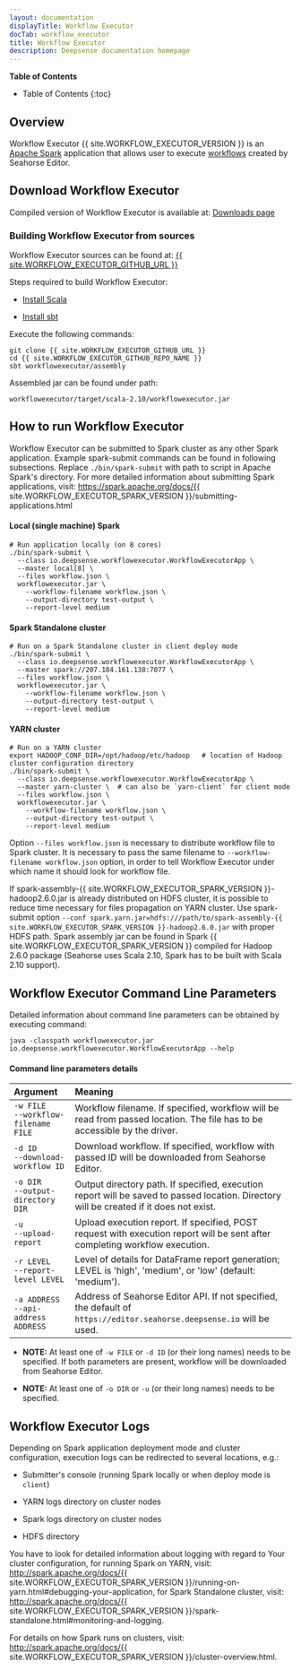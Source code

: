 ```yaml
---
layout: documentation
displayTitle: Workflow Executor
docTab: workflow_executor
title: Workflow Executor
description: Deepsense documentation homepage
---
```


**Table of Contents**

* Table of Contents
{:toc}

## Overview

Workflow Executor {{ site.WORKFLOW_EXECUTOR_VERSION }}
is an <a target="_blank" href="http://spark.apache.org">Apache Spark</a>
application that allows user to execute [workflows](workflowfile.html) created by Seahorse Editor.

## Download Workflow Executor

Compiled version of Workflow Executor is available at:
[Downloads page](/downloads.html)

### Building Workflow Executor from sources

Workflow Executor sources can be found at:
<a target="_blank" href="{{ site.WORKFLOW_EXECUTOR_GITHUB_URL }}">{{ site.WORKFLOW_EXECUTOR_GITHUB_URL }}</a>

Steps required to build Workflow Executor:

* <a target="_blank" href="http://www.scala-lang.org/download/install.html">Install Scala</a>

* <a target="_blank" href="http://www.scala-sbt.org/release/tutorial/Installing-sbt-on-Linux.html">Install sbt</a>

Execute the following commands:

    git clone {{ site.WORKFLOW_EXECUTOR_GITHUB_URL }}
    cd {{ site.WORKFLOW_EXECUTOR_GITHUB_REPO_NAME }}
    sbt workflowexecutor/assembly

Assembled jar can be found under path:

``workflowexecutor/target/scala-2.10/workflowexecutor.jar``



## How to run Workflow Executor

Workflow Executor can be submitted to Spark cluster as any other Spark application.
Example spark-submit commands can be found in following subsections.
Replace `./bin/spark-submit` with path to script in Apache Spark's directory.
For more detailed information about submitting Spark applications, visit:
<a target="_blank" href="https://spark.apache.org/docs/{{ site.WORKFLOW_EXECUTOR_SPARK_VERSION }}/submitting-applications.html">https://spark.apache.org/docs/{{ site.WORKFLOW_EXECUTOR_SPARK_VERSION }}/submitting-applications.html</a>

#### Local (single machine) Spark
    # Run application locally (on 8 cores)
    ./bin/spark-submit \
      --class io.deepsense.workflowexecutor.WorkflowExecutorApp \
      --master local[8] \
      --files workflow.json \
      workflowexecutor.jar \
        --workflow-filename workflow.json \
        --output-directory test-output \
        --report-level medium

#### Spark Standalone cluster
    # Run on a Spark Standalone cluster in client deploy mode
    ./bin/spark-submit \
      --class io.deepsense.workflowexecutor.WorkflowExecutorApp \
      --master spark://207.184.161.138:7077 \
      --files workflow.json \
      workflowexecutor.jar \
        --workflow-filename workflow.json \
        --output-directory test-output \
        --report-level medium

#### YARN cluster
    # Run on a YARN cluster
    export HADOOP_CONF_DIR=/opt/hadoop/etc/hadoop   # location of Hadoop cluster configuration directory
    ./bin/spark-submit \
      --class io.deepsense.workflowexecutor.WorkflowExecutorApp \
      --master yarn-cluster \  # can also be `yarn-client` for client mode
      --files workflow.json \
      workflowexecutor.jar \
        --workflow-filename workflow.json \
        --output-directory test-output \
        --report-level medium

Option ``--files workflow.json`` is necessary to distribute workflow file to Spark cluster.
It is necessary to pass the same filename to ``--workflow-filename workflow.json`` option,
in order to tell Workflow Executor under which name it should look for workflow file.

If spark-assembly-{{ site.WORKFLOW_EXECUTOR_SPARK_VERSION }}-hadoop2.6.0.jar is already distributed
on HDFS cluster, it is possible to reduce time necessary for files propagation on YARN cluster.
Use spark-submit option
``--conf spark.yarn.jar=hdfs:///path/to/spark-assembly-{{ site.WORKFLOW_EXECUTOR_SPARK_VERSION }}-hadoop2.6.0.jar``
with proper HDFS path.
Spark assembly jar can be found in Spark {{ site.WORKFLOW_EXECUTOR_SPARK_VERSION }} compiled for
Hadoop 2.6.0 package (Seahorse uses Scala 2.10, Spark has to be built with Scala 2.10 support).



## Workflow Executor Command Line Parameters

Detailed information about command line parameters can be obtained by executing command:

``java -classpath workflowexecutor.jar io.deepsense.workflowexecutor.WorkflowExecutorApp --help``

#### Command line parameters details

| Argument                                                        | Meaning |
|:----------------------------------------------------------------|:--------|
| ``-w FILE``<BR/>``--workflow-filename FILE``                    | Workflow filename. If specified, workflow will be read from passed location. The file has to be accessible by the driver. |
| ``-d ID``<BR/>``--download-workflow ID``                        | Download workflow. If specified, workflow with passed ID will be downloaded from Seahorse Editor. |
| ``-o DIR``<BR/>``--output-directory DIR``                       | Output directory path. If specified, execution report will be saved to passed location. Directory will be created if it does not exist. |
| ``-u``<BR/>``--upload-report``                                  | Upload execution report. If specified, POST request with execution report will be sent after completing workflow execution. |
| ``-r LEVEL``<BR/>``--report-level LEVEL``                       | Level of details for DataFrame report generation; LEVEL is 'high', 'medium', or 'low' (default: 'medium'). |
| ``-a ADDRESS``<BR/>``--api-address ADDRESS``                    | Address of Seahorse Editor API. If not specified, the default of ``https://editor.seahorse.deepsense.io`` will be used.  |


* **NOTE:** At least one of ``-w FILE`` or ``-d ID`` (or their long names) needs to be
specified. If both parameters are present, workflow will be downloaded from
Seahorse Editor.

* **NOTE:** At least one of ``-o DIR`` or ``-u`` (or their long names) needs to be
specified.


## Workflow Executor Logs

Depending on Spark application deployment mode and cluster configuration, execution logs can be
redirected to several locations, e.g.:

* Submitter's console (running Spark locally or when deploy mode is `client`)

* YARN logs directory on cluster nodes

* Spark logs directory on cluster nodes

* HDFS directory

You have to look for detailed information about logging with regard to Your cluster configuration,
for running Spark on YARN, visit:
<a target="_blank" href="http://spark.apache.org/docs/{{ site.WORKFLOW_EXECUTOR_SPARK_VERSION }}/running-on-yarn.html#debugging-your-application">http://spark.apache.org/docs/{{ site.WORKFLOW_EXECUTOR_SPARK_VERSION }}/running-on-yarn.html#debugging-your-application</a>,
for Spark Standalone cluster, visit:
<a target="_blank" href="http://spark.apache.org/docs/{{ site.WORKFLOW_EXECUTOR_SPARK_VERSION }}/spark-standalone.html#monitoring-and-logging">http://spark.apache.org/docs/{{ site.WORKFLOW_EXECUTOR_SPARK_VERSION }}/spark-standalone.html#monitoring-and-logging</a>.

For details on how Spark runs on clusters, visit:
<a target="_blank" href="http://spark.apache.org/docs/{{ site.WORKFLOW_EXECUTOR_SPARK_VERSION }}/cluster-overview.html">http://spark.apache.org/docs/{{ site.WORKFLOW_EXECUTOR_SPARK_VERSION }}/cluster-overview.html</a>.
